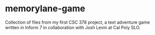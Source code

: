 # memorylane-game
Collection of files from my first CSC 378 project, a text adventure game written in Inform 7 in collaboration with Josh Levin at Cal Poly SLO. 
